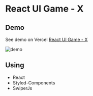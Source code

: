 # React UI Game - X
 
## Demo
See demo on Vercel
[React UI Game - X](https://react-ui-gamex.vercel.app/)

![demo](demo.png)

## Using

- React
- Styled-Components
- SwiperJs
